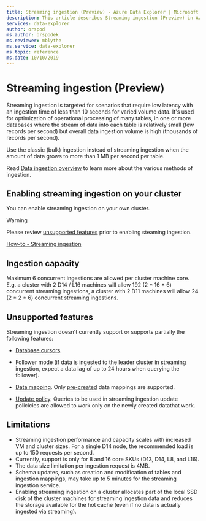 ```yaml
---
title: Streaming ingestion (Preview) - Azure Data Explorer | Microsoft Docs
description: This article describes Streaming ingestion (Preview) in Azure Data Explorer.
services: data-explorer
author: orspod
ms.author: orspodek
ms.reviewer: mblythe
ms.service: data-explorer
ms.topic: reference
ms.date: 10/10/2019
---
```

# Streaming ingestion (Preview)

Streaming ingestion is targeted for scenarios that require low latency with an ingestion time of less than 10 seconds for varied volume data. It's used for optimization of operational processing of many tables, in one or more databases where the stream of data into each table is relatively small (few records per second) but overall data ingestion volume is high (thousands of records per second).

Use the classic (bulk) ingestion instead of streaming ingestion when the amount of data grows to more than 1 MB per second per table. 
 
Read [Data ingestion overview](https://docs.microsoft.com/en-us/azure/data-explorer/ingest-data-overview) to learn more about the various methods of ingestion. 


## Enabling streaming ingestion on your cluster

You can enable streaming ingestion on your own cluster.

> [!WARNING]
> Please review [unsupported features](#unsupported-features) prior to enabling steaming ingestion.

[How-to - Streaming ingestion](https://docs.microsoft.com/en-us/azure/data-explorer/ingest-data-streaming)



## Ingestion capacity


Maximum 6 concurrent ingestions are allowed per cluster machine core. E.g. a cluster with 2 D14 / L16 machines will allow 192 (2 * 16 * 6) concurrent streaming ingestions,
a cluster with 2 D11 machines will allow 24 (2 * 2 * 6) concurrent streaming ingestions.

## Unsupported features

Streaming ingestion doesn't currently support or supports partially the following features:

* [Database cursors](../databasecursor.md).

* Follower mode (if data is ingested to the leader cluster in streaming ingestion, expect a data lag of up to 24 hours when querying the follower).
* [Data mapping](../../management/mappings.md). Only [pre-created](../../management/tables.md#create-ingestion-mapping) data mappings are supported. 
* [Update policy](../../concepts/updatepolicy.md). Queries to be used in streaming ingestion update policicies are allowed to work only on the newly created datathat work. 

## Limitations

* Streaming ingestion performance and capacity scales with increased VM and cluster sizes. For a single D14 node, the recommended load is up to 150 requests per second.
* Currently, support is only for 8 and 16 core SKUs (D13, D14, L8, and L16).
* The data size limitation per ingestion request is 4MB.
* Schema updates, such as creation and modification of tables and ingestion mappings, may take up to 5 minutes for the streaming ingestion service.
* Enabling streaming ingestion on a cluster allocates part of the local SSD disk of the cluster machines for streaming ingestion data and reduces the storage available for the hot cache
(even if no data is actually ingested via streaming).


 